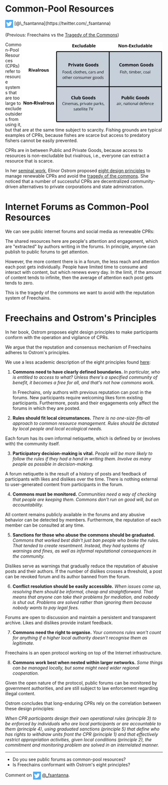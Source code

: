 # Common-Pool Resources

<img src="../twitter.png" style="vertical-align:middle">
[@\_fsantanna](https://twitter.com/_fsantanna)

(Previous: Freechains vs the [Tragedy of the Commons](tragedy.md))

<img src="goods.webp" align="right" width="450" title="(from BoyceWire)">

<!--
https://boycewire.com/what-are-the-4-types-of-economic-goods/
-->

Common-Pool Resources (CPRs) refer to resource systems that are too large to
exclude outsiders from using it, but that are at the same time subject to
scarcity.
Fishing grounds are typical examples of CPRs, because fishes are scarce but
access to predatory fishers cannot be easily prevented.

CPRs are in between Public and Private Goods, because access to resources is
non-excludable but rivalrous, i.e., everyone can extract a resource that is
scarce.

In her [seminal work][1], Elinor Ostrom proposed [eight design principles][2]
to manage renewable CPRs and avoid the [tragedy of the commons][3].
She noticed that a number of successful CPRs are decentralized community-driven
alternatives to private corporations and state administration.

# Internet Forums as Common-Pool Resources

We can see public internet forums and social media as renewable CPRs:

The shared resources here are people's attention and engagement, which are
"extracted" by authors writing in the forums.
In principle, anyone can publish to public forums to get attention.

However, the more content there is in a forum, the less reach and attention
each post gets individually.
People have limited time to consume and interact with content, but which renews
every day.
In the limit, if the amount of content tends to infinite, then the average of
attention each post gets tends to zero.

This is the tragedy of the commons we want to avoid with the reputation system
of Freechains.

# Freechains and Ostrom's Principles

In her book, Ostrom proposes eight design principles to make participants
conform with the operation and vigilance of CPRs.

We argue that the reputation and consensus mechanism of Freechains adheres
to Ostrom's principles.

We use a less academic description of the eight principles found [here][4]:

<!--
1. **Clearly defined boundaries.**
   *Individuals or households who have rights to withdraw resource units from
   the CPR must be clearly defined, as must the boundaries of the CPR itself.*
-->

1. **Commons need to have clearly defined boundaries.**
    *In particular, who is entitled to access to what? Unless there's a
    specified community of benefit, it becomes a free for all, and that's not
    how commons work.*

    In Freechains, only authors with previous reputation can post in the
    forums.
    New participants require welcoming likes form existing participants.
    Furthermore, posts and their engagements only affect the forums in which
    they are posted.

<!--
2. **Congruence between appropriation and provision rules and local conditions.**
    *Appropriation rules restricting time, place, technology, and/or quantity
    of resource units are related to local labor, material, and/or money.
-->

2. **Rules should fit local circumstances.**
    *There is no one-size-fits-all approach to common resource management.
    Rules should be dictated by local people and local ecological needs.*

Each forum has its own informal netiquette, which is defined by or (evolves
with) the community itself.

<!--
3. **Collective-choice arrangements**
    *Most individuals affected by the operational rules can participate in
    modifying the operational rules.*
-->

3. **Participatory decision-making is vital.**
    *People will be more likely to follow the rules if they had a hand in
    writing them. Involve as many people as possible in decision-making.*

A forum netiquette is the result of a history of posts and feedback of
participants with likes and dislikes over the time.
There is nothing external to user-generated content from participants in the
forum.

<!--
4. **Monitoring.**
    *Monitors, who actively audit CPR conditions and appropriator behavior, are
    accountable to the appropriators or are the appropriators.*
-->

4. **Commons must be monitored.**
    *Communities need a way of checking that people are keeping them. Commons
    don't run on good will, but on accountability.*

All content remains publicly available in the forums and any abusive behavior
can be detected by members.
Furthermore, the reputation of each member can be consulted at any time.

<!--
5. **Graduated sanctions.**
    *Appropriators who violate operational rules are likely to be assessed
    graduated sanctions (depending on the seriousness and context of the
    offense) by other appropriators, by officials accountable to these
    appropriators, or by both.*
-->

5. **Sanctions for those who abuse the commons should be graduated.**
    *Commons that worked best didn't just ban people who broke the rules. That
    tended to create resentment. Instead, they had systems of warnings and
    fines, as well as informal reputational consequences in the community.*

Dislikes serve as warnings that gradually reduce the reputation of abusive
posts and their authors.
If the number of dislikes crosses a threshold, a post can be revoked forum and
its author banned from the forum.

<!--
6. **Conflict-resolution mechanisms**
    *Appropriators and their officials have rapid access to low-cost local
    arenas to resolve conflicts among appropriators or between appropriators
    and officials.*
-->

6. **Conflict resolution should be easily accessible.**
    *When issues come up, resolving them should be informal, cheap and
    straightforward. That means that anyone can take their problems for
    mediation, and nobody is shut out. Problems are solved rather than ignoring
    them because nobody wants to pay legal fees.*

Forums are open to discussion and maintain a persistent and transparent
archive.
Likes and dislikes provide instant feedback.

<!--
7. **Minimal recognition of rights to organize**.
    *The rights of appropriators to devise their own institutions are not
    challenged by external governmental authorities.*
-->

7. **Commons need the right to organise.**
    *Your commons rules won't count for anything if a higher local authority
    doesn't recognise them as legitimate.*

Freechains is an open protocol working on top of the Internet infrastructure.

<!--
8. **Nested enterprises**.
    *Appropriation, provision, monitoring, enforcement, conflict resolution,
    and governance activities are organized in multiple layers of nested
    enterprises.*
-->

8. **Commons work best when nested within larger networks.**
    *Some things can be managed locally, but some might need wider regional
    cooperation.*

Given the open nature of the protocol, public forums can be monitored by
government authorities, and are still subject to law enforcement regarding
illegal content.

Ostrom concludes that long-enduring CPRs rely on the correlation between these
design principles:

*When CPR participants design their own operational rules (principle 3) to be
enforced by individuals who are local participants or are accountable to them
(principle 4), using graduated sanctions (principle 5) that define who has
rights to withdraw units front the CPR (principle 1) and that effectively
restrict appropriation activities, given local conditions (principle 2), the
commitment and monitoring problem are solved in an interrelated manner.*

[1]: https://www.cambridge.org/core/books/governing-the-commons/7AB7AE11BADA84409C34815CC288CD79
[2]: https://www.onthecommons.org/magazine/elinor-ostroms-8-principles-managing-commmons
[3]: https://en.wikipedia.org/wiki/Tragedy_of_the_commons
[4]: https://earthbound.report/2018/01/15/elinor-ostroms-8-rules-for-managing-the-commons/

<!--
https://earthbound.report/2017/12/19/book-review-elinor-ostroms-rules-for-radicals-by-derek-wall/
-->

---

- Do you see public forums as common-pool resources?
- Is Freechains conformant with Ostrom's eight principles?

Comment on <img src="../twitter.png" style="vertical-align:middle">
[@\_fsantanna](https://twitter.com/_fsantanna/status/TODO).
